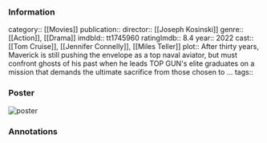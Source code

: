 ### Information
category:: [[Movies]]
publication:: 
director:: [[Joseph Kosinski]]
genre:: [[Action]], [[Drama]]
imdbId:: tt1745960
ratingImdb:: 8.4
year:: 2022
cast:: [[Tom Cruise]], [[Jennifer Connelly]], [[Miles Teller]]
plot:: After thirty years, Maverick is still pushing the envelope as a top naval aviator, but must confront ghosts of his past when he leads TOP GUN's elite graduates on a mission that demands the ultimate sacrifice from those chosen to ...
tags::


### Poster
![poster](https://m.media-amazon.com/images/M/MV5BZWYzOGEwNTgtNWU3NS00ZTQ0LWJkODUtMmVhMjIwMjA1ZmQwXkEyXkFqcGdeQXVyMjkwOTAyMDU@._V1_SX300.jpg)


### Annotations
